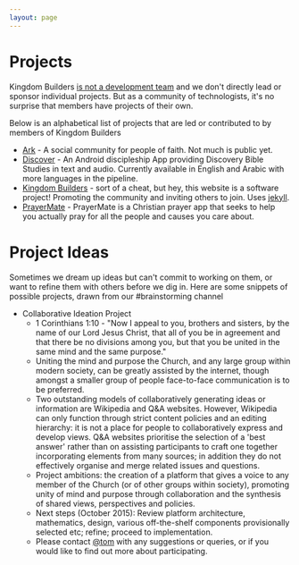```yaml
---
layout: page
---
```


# Projects

Kingdom Builders [is not a development team](/about#what-its-not) and we don't directly lead or sponsor individual projects. But as a community of technologists, it's no surprise that members have projects of their own.

Below is an alphabetical list of projects that are led or contributed to by members of Kingdom Builders

* [Ark](http://joinark.social/) - A social community for people of faith. Not much is public yet.
* [Discover](http://discoverapp.org/) - An Android discipleship App providing Discovery Bible Studies in text and audio. Currently available in English and Arabic with more languages in the pipeline.
* [Kingdom Builders](https://github.com/KingdomBuilders/kingdombuilders.github.io) - sort of a cheat, but hey, this website is a software project! Promoting the community and inviting others to join. Uses [jekyll](http://jekyllrb.com/).
* [PrayerMate](http://www.geero.net/prayermate/) - PrayerMate is a Christian prayer app that seeks to help you actually pray for all the people and causes you care about.

# Project Ideas

Sometimes we dream up ideas but can't commit to working on them, or want to refine them with others before we dig in. Here are some snippets of possible projects, drawn from our #brainstorming channel

* Collaborative Ideation Project
  * 1 Corinthians 1:10 - "Now I appeal to you, brothers and sisters, by the name of our Lord Jesus Christ, that all of you be in agreement and that there be no divisions among you, but that you be united in the same mind and the same purpose."
  * Uniting the mind and purpose the Church, and any large group within modern society, can be greatly assisted by the internet, though amongst a smaller group of people face-to-face communication is to be preferred.
  * Two outstanding models of collaboratively generating ideas or information are Wikipedia and Q&A websites. However, Wikipedia can only function through strict content policies and an editing hierarchy: it is not a place for people to collaboratively express and develop views. Q&A websites prioritise the selection of a 'best answer' rather than on assisting participants to craft one together incorporating elements from many sources; in addition they do not effectively organise and merge related issues and questions.
  * Project ambitions: the creation of a platform that gives a voice to any member of the Church (or of other groups within society), promoting unity of mind and purpose through collaboration and the synthesis of shared views, perspectives and policies.
  * Next steps (October 2015): ​Review platform architecture, mathematics, design, various off-the-shelf components provisionally selected etc​; refine; proceed to implementation.
  * Please contact [@tom](https://kbmm.slack.com/team/tom) with any suggestions or queries, or if you would like to find out more about participating.

